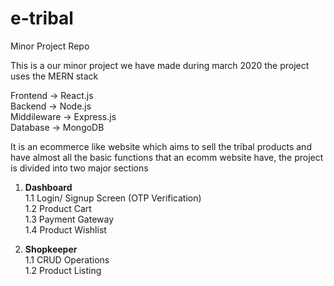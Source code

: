 # e-tribal
Minor Project Repo

This is a our minor project we have made during march 2020
the project uses the MERN stack

Frontend -> React.js<br />
Backend -> Node.js<br />
Middileware -> Express.js<br />
Database -> MongoDB <br />

It is an ecommerce like website which aims to sell the tribal products and have almost all the basic functions that 
an ecomm website have, the project is divided into two major sections

1) __Dashboard__<br />
  1.1 Login/ Signup Screen (OTP Verification)<br />
  1.2 Product Cart<br />
  1.3 Payment Gateway<br />
  1.4 Product Wishlist<br />
 
2) __Shopkeeper__<br />
  1.1 CRUD Operations<br /> 
  1.2 Product Listing<br />

